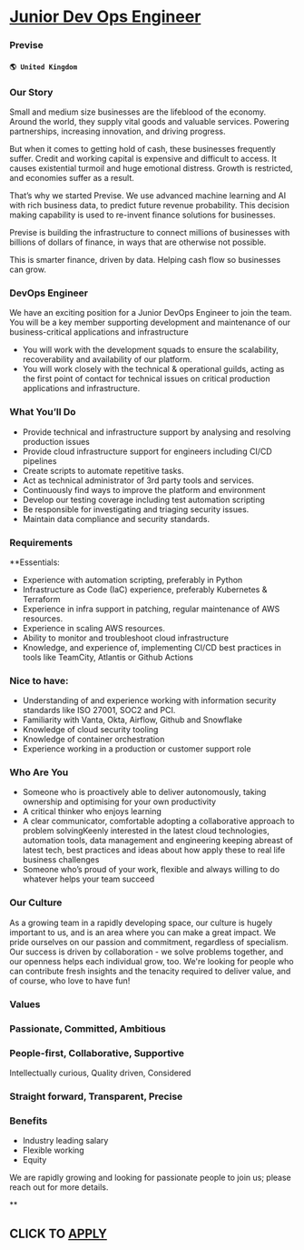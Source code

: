 # [Junior Dev Ops Engineer](https://www.remotewlb.com/apply/junior-dev-ops-engineer-81427)  
### Previse  
#### `🌎 United Kingdom`  

### Our Story

Small and medium size businesses are the lifeblood of the economy. Around the world, they supply vital goods and valuable services. Powering partnerships, increasing innovation, and driving progress.

But when it comes to getting hold of cash, these businesses frequently suffer. Credit and working capital is expensive and difficult to access. It causes existential turmoil and huge emotional distress. Growth is restricted, and economies suffer as a result.

That’s why we started Previse. We use advanced machine learning and AI with rich business data, to predict future revenue probability. This decision making capability is used to re-invent finance solutions for businesses.

Previse is building the infrastructure to connect millions of businesses with billions of dollars of finance, in ways that are otherwise not possible.

This is smarter finance, driven by data. Helping cash flow so businesses can grow.

### DevOps Engineer

We have an exciting position for a Junior DevOps Engineer to join the team. You will be a key member supporting development and maintenance of our business-critical applications and infrastructure

  * You will work with the development squads to ensure the scalability, recoverability and availability of our platform. 
  * You will work closely with the technical & operational guilds, acting as the first point of contact for technical issues on critical production applications and infrastructure. 

### What You’ll Do

  * Provide technical and infrastructure support by analysing and resolving production issues
  * Provide cloud infrastructure support for engineers including CI/CD pipelines
  * Create scripts to automate repetitive tasks.
  * Act as technical administrator of 3rd party tools and services.
  * Continuously find ways to improve the platform and environment
  * Develop our testing coverage including test automation scripting
  * Be responsible for investigating and triaging security issues.
  * Maintain data compliance and security standards. 

###  Requirements

**Essentials:

  * Experience with automation scripting, preferably in Python
  * Infrastructure as Code (IaC) experience, preferably Kubernetes & Terraform 
  * Experience in infra support in patching, regular maintenance of AWS resources.
  * Experience in scaling AWS resources.
  * Ability to monitor and troubleshoot cloud infrastructure
  * Knowledge, and experience of, implementing CI/CD best practices in tools like TeamCity, Atlantis or Github Actions

### Nice to have:

  * Understanding of and experience working with information security standards like ISO 27001, SOC2 and PCI.
  * Familiarity with Vanta, Okta, Airflow, Github and Snowflake
  * Knowledge of cloud security tooling 
  * Knowledge of container orchestration
  * Experience working in a production or customer support role

### Who Are You

  * Someone who is proactively able to deliver autonomously, taking ownership and optimising for your own productivity
  * A critical thinker who enjoys learning 
  * A clear communicator, comfortable adopting a collaborative approach to problem solvingKeenly interested in the latest cloud technologies, automation tools, data management and engineering keeping abreast of latest tech, best practices and ideas about how apply these to real life business challenges
  * Someone who’s proud of your work, flexible and always willing to do whatever helps your team succeed

### Our Culture

As a growing team in a rapidly developing space, our culture is hugely important to us, and is an area where you can make a great impact. We pride ourselves on our passion and commitment, regardless of specialism. Our success is driven by collaboration - we solve problems together, and our openness helps each individual grow, too. We're looking for people who can contribute fresh insights and the tenacity required to deliver value, and of course, who love to have fun!

### Values

###  Passionate, Committed, Ambitious

###  People-first, Collaborative, Supportive

Intellectually curious, Quality driven, Considered

###  Straight forward, Transparent, Precise

### Benefits

  * Industry leading salary
  * Flexible working
  * Equity

We are rapidly growing and looking for passionate people to join us; please reach out for more details.

**

  
## CLICK TO [APPLY](https://www.remotewlb.com/apply/junior-dev-ops-engineer-81427)

